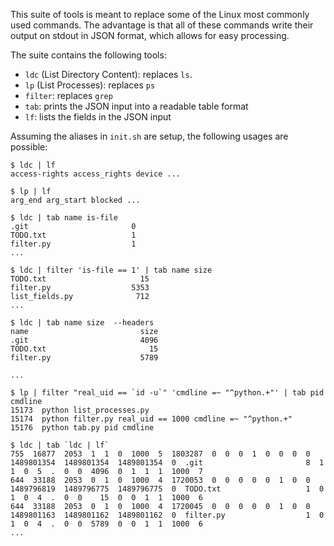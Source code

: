 This suite of tools is meant to replace some of the Linux most commonly used commands.
The advantage is that all of these commands write their output on stdout in JSON format,
which allows for easy processing.

The suite contains the following tools:
* `ldc` (List Directory Content): replaces `ls`.
* `lp` (List Processes): replaces `ps`
* `filter`: replaces `grep`
* `tab`: prints the JSON input into a readable table format
* `lf`: lists the fields in the JSON input

Assuming the aliases in `init.sh` are setup, the following usages are possible:

```
$ ldc | lf
access-rights access_rights device ...
```

```
$ lp | lf
arg_end arg_start blocked ...
```

```
$ ldc | tab name is-file
.git                       0
TODO.txt                   1
filter.py                  1
...
```

```
$ ldc | filter 'is-file == 1' | tab name size
TODO.txt                     15
filter.py                  5353
list_fields.py              712
...
```

```
$ ldc | tab name size  --headers
name                         size
.git                         4096
TODO.txt                       15
filter.py                    5789

...
```

```
$ lp | filter "real_uid == `id -u`" 'cmdline =~ "^python.+"' | tab pid cmdline
15173  python list_processes.py
15174  python filter.py real_uid == 1000 cmdline =~ "^python.+"
15176  python tab.py pid cmdline
```

```
$ ldc | tab `ldc | lf`
755  16877  2053  1  1  0  1000  5  1803287  0  0  0  1  0  0  0  0  1489801354  1489801354  1489801354  0  .git                       8  1  1  0  5  .  0  0  4096  0  1  1  1  1000  7
644  33188  2053  0  1  0  1000  4  1720053  0  0  0  0  0  1  0  0  1489796819  1489796775  1489796775  0  TODO.txt                   1  0  1  0  4  .  0  0    15  0  0  1  1  1000  6
644  33188  2053  0  1  0  1000  4  1720045  0  0  0  0  0  1  0  0  1489801163  1489801162  1489801162  0  filter.py                  1  0  1  0  4  .  0  0  5789  0  0  1  1  1000  6
...
```
